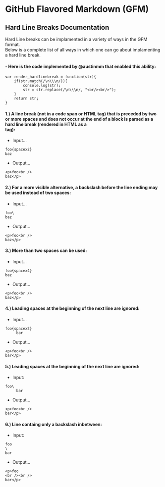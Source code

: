 # GitHub Flavored Markdown (GFM)
## Hard Line Breaks Documentation
Hard Line breaks can be implamented in a variety of ways in the GFM format.  
Below is a complete list of all ways in which one can go about implamenting a hard line break.

#### - Here is the code implemented by @austinmm that enabled this ability:
```
var render_hardlinebreak = function(str){
    if(str.match(/\n\\\n/)){
        console.log(str);
        str = str.replace(/\n\\\n/, "<br/><br/>");
    }
    return str;
}
```

#### 1.) A line break (not in a code span or HTML tag) that is preceded by two or more spaces and does not occur at the end of a block is parsed as a hard line break (rendered in HTML as a <br /> tag):
  - Input...
```
foo{spacex2}
baz
```
  - Output...
```
<p>foo<br />
baz</p>
```

#### 2.) For a more visible alternative, a backslash before the line ending may be used instead of two spaces:
  - Input...
```
foo\
baz
```
  - Output...
```
<p>foo<br />
baz</p>
```

#### 3.) More than two spaces can be used:
  - Input...
```
foo{spacex4}
baz
```
- Output...
```
<p>foo<br />
baz</p>
```

#### 4.) Leading spaces at the beginning of the next line are ignored:
  - Input...
```
foo{spacex2}
     bar
 ```
  - Output...
```
<p>foo<br />
bar</p>
```

#### 5.) Leading spaces at the beginning of the next line are ignored:
  - Input:
```
foo\
     bar
```
  - Output...
```
<p>foo<br />
bar</p>
```
#### 6.) Line containg only a backslash inbetween: 
  - Input:
```
foo
\
bar
```
  - Output...
```
<p>foo
<br /><br />
bar</p>
```
